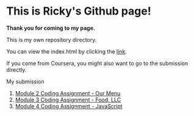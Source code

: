 # This is Ricky's Github page!
**Thank you for coming to my page.**

This is my own repository directory.

You can view the index.html by clicking the [link](https://kahotheo.github.io).

If you come from Coursera, you might also want to go to the submission directly.

My submission

  1. [Module 2 Coding Assignment - Our Menu](https://kahotheo.github.io/mod2_solution/index.html)
  2. [Module 3 Coding Assignment - Food, LLC](https://kahotheo.github.io/mod3_solution/index.html)
  3. [Module 4 Coding Assignment - JavaScript](https://kahotheo.github.io/mod4_solution/index.html)

